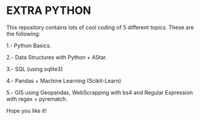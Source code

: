# EXTRA PYTHON

This repository contains lots of cool coding of 5 different topics. These are the following:

1.- Python Basics.

2.- Data Structures with Python + AStar.

3.- SQL (using sqlite3)

4.- Pandas + Machine Learning (Scikit-Learn)

5.- GIS using Geopandas, WebScrapping with bs4 and Regular Expression with regex + pyrematch.

Hope you like it!
